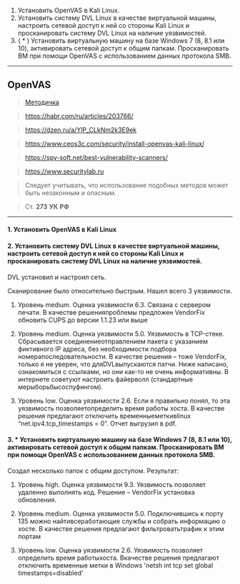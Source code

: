 1. Установить OpenVAS в Kali Linux.
2. Установить систему DVL Linux в качестве виртуальной машины, настроить сетевой доступ к ней со стороны Kali Linux и просканировать систему DVL Linux на наличие уязвимостей.
3. ( * ) Установить виртуальную машину на базе Windows 7 (8, 8.1 или 10), активировать сетевой доступ к общим папкам. Просканировать ВМ при помощи OpenVAS с использованием данных протокола SMB.

---

## OpenVAS

> [Методичка](https://gbcdn.mrgcdn.ru/uploads/asset/3847950/attachment/579a009c571eb5b8a126e120fa01caa5.pdf)

> https://habr.com/ru/articles/203766/

> https://dzen.ru/a/YlP_CLkNm2k3E9ek

> https://www.ceos3c.com/security/install-openvas-kali-linux/

> https://spy-soft.net/best-vulnerability-scanners/

> https://www.securitylab.ru

> Следует учитывать, что использование подобных методов может быть незаконным и опасным.

> Ст. **273** **УК** **РФ**

---

#### 1. Установить OpenVAS в Kali Linux


#### 2. Установить систему DVL Linux в качестве виртуальной машины, настроить сетевой доступ к ней со стороны Kali Linux и просканировать систему DVL Linux на наличие уязвимостей.

DVL установил и настроил сеть.

Сканирование было относительно быстрым. Нашел всего 3 уязвимости.

1. Уровень medium. Оценка уязвимости 6.3. Связана с сервером печати. В качестве решенияпроблемы предложен VendorFix обновить CUPS до версии 1.1.23 или выше




2. Уровень medium. Оценка уязвимости 5.0. Уязвимость в TCP-стеке. Сбрасывается соединениеотправлением пакета с указанием фиктивного IP адреса, без необходимости подбора номерапоследовательности. В качестве решения – тоже VendorFix, только я не уверен, что дляDVLвыпускаются патчи. Ниже написано, ознакомиться с ссылками, но они как-то не очень информативны. В интернете советуют настроить файерволл (стандартные мерыборьбысоспуфингом).



3. Уровень low. Оценка уязвимости 2.6. Если я правильно понял, то эта уязвимость позволяетопределить время работы хоста. В качестве решения предлагают отключить временныеметкивlinux “net.ipv4.tcp_timestamps = 0”. Отчет выгрузил в pdf.


#### 3. * Установить виртуальную машину на базе Windows 7 (8, 8.1 или 10), активировать сетевой доступ к общим папкам. Просканировать ВМ при помощи OpenVAS с использованием данных протокола SMB.

Создал несколько папок с общим доступом. Результат:


1. Уровень high. Оценка уязвимости 9.3. Уязвимость позволяет удаленно выполнять код. Решение – VendorFix установка обновления.


2. Уровень medium. Оценка уязвимости 5.0. Подключившись к порту 135 можно найтивсеработающие службы и собрать информацию о хосте. В качестве решения предлагают фильтроватьтрафик к этим портам


3. Уровень low. Оценка уязвимости 2.6. Уязвимость позволяет определить время работыхоста. Вкачестве решения предлагают отключить временные метки в Windows 'netsh int tcp set global timestamps=disabled'

